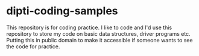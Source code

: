 dipti-coding-samples
====================

This repository is for coding practice. I like to code and I'd use this repository to store my code on basic data structures, driver programs etc. Putting this in public domain to make it accessible if someone wants to see the code for practice. 

